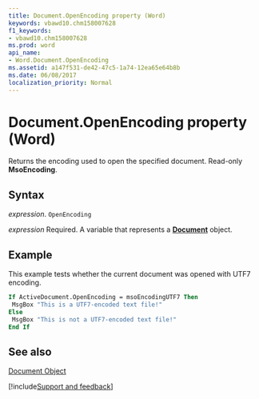 ```yaml
---
title: Document.OpenEncoding property (Word)
keywords: vbawd10.chm158007628
f1_keywords:
- vbawd10.chm158007628
ms.prod: word
api_name:
- Word.Document.OpenEncoding
ms.assetid: a147f531-de42-47c5-1a74-12ea65e64b8b
ms.date: 06/08/2017
localization_priority: Normal
---
```



# Document.OpenEncoding property (Word)

Returns the encoding used to open the specified document. Read-only  **MsoEncoding**.


## Syntax

_expression_. `OpenEncoding`

_expression_ Required. A variable that represents a **[Document](Word.Document.md)** object.


## Example

This example tests whether the current document was opened with UTF7 encoding.


```vb
If ActiveDocument.OpenEncoding = msoEncodingUTF7 Then 
 MsgBox "This is a UTF7-encoded text file!" 
Else 
 MsgBox "This is not a UTF7-encoded text file!" 
End If
```


## See also


[Document Object](Word.Document.md)

[!include[Support and feedback](~/includes/feedback-boilerplate.md)]